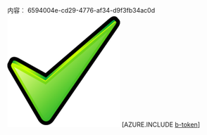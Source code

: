内容︰ 6594004e-cd29-4776-af34-d9f3fb34ac0d![图像](6f5bcd14-f5db-434d-b6d3-e5c0fdbc549a.png)
[AZURE.INCLUDE [b-token](f41fb871-494d-4c4a-96c7-1476b9c89279.md)]

